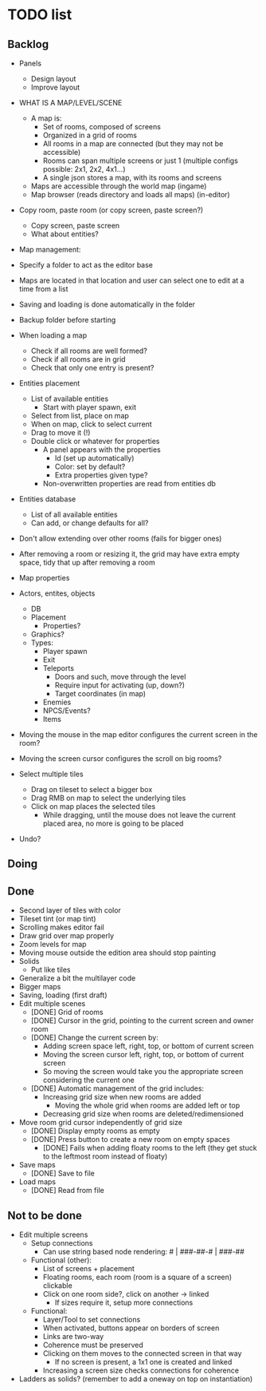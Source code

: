 # TODO list

## Backlog 

- Panels
    - Design layout
    - Improve layout
- WHAT IS A MAP/LEVEL/SCENE
    - A map is:
        - Set of rooms, composed of screens
        - Organized in a grid of rooms
        - All rooms in a map are connected (but they may not be accessible)
        - Rooms can span multiple screens or just 1 (multiple configs possible: 2x1, 2x2, 4x1...)
        - A single json stores a map, with its rooms and screens
    - Maps are accessible through the world map (ingame)
    - Map browser (reads directory and loads all maps) (in-editor)

- Copy room, paste room (or copy screen, paste screen?)
    - Copy screen, paste screen
    - What about entities?

- Map management:
 - Specify a folder to act as the editor base
 - Maps are located in that location and user can select one to edit at a time from a list
 - Saving and loading is done automatically in the folder
 - Backup folder before starting

- When loading a map
    - Check if all rooms are well formed?
    - Check if all rooms are in grid
    - Check that only one entry is present?

- Entities placement
    - List of available entities
        - Start with player spawn, exit
    - Select from list, place on map
    - When on map, click to select current
    - Drag to move it (!)
    - Double click or whatever for properties
        - A panel appears with the properties
            - Id (set up automatically)
            - Color: set by default?
            - Extra properties given type?
        - Non-overwritten properties are read from entities db
        
- Entities database
    - List of all available entities
    - Can add, or change defaults for all?

- Don't allow extending over other rooms (fails for bigger ones)
- After removing a room or resizing it, the grid may have extra empty space, tidy that up after removing a room

- Map properties
- Actors, entites, objects
    - DB
    - Placement
        - Properties?
    - Graphics?
    - Types:
        - Player spawn
        - Exit
        - Teleports
            - Doors and such, move through the level
            - Require input for activating (up, down?)
            - Target coordinates (in map)
        - Enemies
        - NPCS/Events?
        - Items
- Moving the mouse in the map editor configures the current screen in the room?
- Moving the screen cursor configures the scroll on big rooms?
- Select multiple tiles
    - Drag on tileset to select a bigger box
    - Drag RMB on map to select the underlying tiles
    - Click on map places the selected tiles
        - While dragging, until the mouse does not leave the current placed area, no more is going to be placed

- Undo?

## Doing


## Done

- Second layer of tiles with color
- Tileset tint (or map tint)
- Scrolling makes editor fail
- Draw grid over map properly
- Zoom levels for map
- Moving mouse outside the edition area should stop painting
- Solids
    - Put like tiles
- Generalize a bit the multilayer code
- Bigger maps
- Saving, loading (first draft)
- Edit multiple scenes
    - [DONE] Grid of rooms
    - [DONE] Cursor in the grid, pointing to the current screen and owner room
    - [DONE] Change the current screen by:
        - Adding screen space left, right, top, or bottom of current screen
        - Moving the screen cursor left, right, top, or bottom of current screen
        - So moving the screen would take you the appropriate screen considering the current one
    - [DONE] Automatic management of the grid includes:
        - Increasing grid size when new rooms are added
            - Moving the whole grid when rooms are added left or top
        - Decreasing grid size when rooms are deleted/redimensioned
- Move room grid cursor independently of grid size
    - [DONE] Display empty rooms as empty
    - [DONE] Press button to create a new room on empty spaces
        - [DONE] Fails when adding floaty rooms to the left (they get stuck to the leftmost room instead of floaty)
- Save maps
    - [DONE] Save to file
- Load maps
    - [DONE] Read from file

## Not to be done

- Edit multiple screens
    - Setup connections
        + Can use string based node rendering:
                    #
                    |
                ###-##-#
                  |
                 ###-##
    - Functional (other):
        - List of screens + placement
        - Floating rooms, each room (room is a square of a screen) clickable
        - Click on one room side?, click on another -> linked
            - If sizes require it, setup more connections
    - Functional:
        - Layer/Tool to set connections
        - When activated, buttons appear on borders of screen
        - Links are two-way
        - Coherence must be preserved
        - Clicking on them moves to the connected screen in that way
            - If no screen is present, a 1x1 one is created and linked
        - Increasing a screen size checks connections for coherence
- Ladders as solids? (remember to add a oneway on top on instantiation)